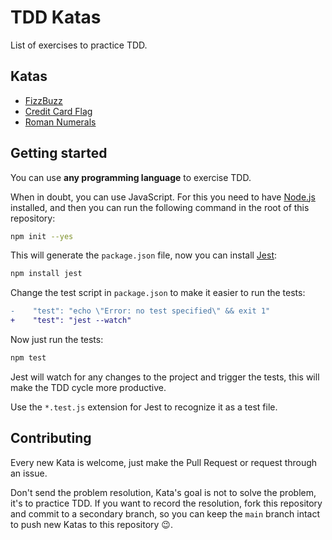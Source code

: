 # TDD Katas

List of exercises to practice TDD.

## Katas

- [FizzBuzz](./FizzBuzz/README.md)
- [Credit Card Flag](./CreditCardFlag/README.md)
- [Roman Numerals](./RomanNumerals/README.md)

## Getting started

You can use **any programming language** to exercise TDD.

When in doubt, you can use JavaScript. For this you need to have [Node.js](https://nodejs.org/) installed, and then you can run the following command in the root of this repository:

```bash
npm init --yes
```

This will generate the `package.json` file, now you can install [Jest](https://jestjs.io/):

```bash
npm install jest
```

Change the test script in `package.json` to make it easier to run the tests:

```diff
-    "test": "echo \"Error: no test specified\" && exit 1"
+    "test": "jest --watch"
```

Now just run the tests:

```bash
npm test
```

Jest will watch for any changes to the project and trigger the tests, this will make the TDD cycle more productive.

Use the `*.test.js` extension for Jest to recognize it as a test file.

## Contributing

Every new Kata is welcome, just make the Pull Request or request through an issue.

Don't send the problem resolution, Kata's goal is not to solve the problem, it's to practice TDD. If you want to record the resolution, fork this repository and commit to a secondary branch, so you can keep the `main` branch intact to push new Katas to this repository 😉.
